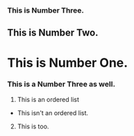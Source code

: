 ### This is Number Three.
## This is Number Two.
# This is Number One.

### This is a Number Three as well.

1. This is an ordered list
* This isn't an ordered list.

2. This is too.

